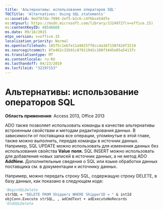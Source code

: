 ```yaml
---
title: 'Альтернативы: использование операторов SQL'
TOCTitle: 'Alternatives: Using SQL statements'
ms:assetid: 9ed787da-7099-2ef5-b2c6-c4f6bce5ddfe
ms:mtpsurl: https://msdn.microsoft.com/library/JJ249727(v=office.15)
ms:contentKeyID: 48546668
ms.date: 09/18/2015
mtps_version: v=office.15
localization_priority: Normal
ms.openlocfilehash: 185f5c1eb7e11a9425ff6cc4a16f1387424f3219
ms.sourcegitcommit: 8fe462c32b91c87911942c188f3445e85a54137c
ms.translationtype: MT
ms.contentlocale: ru-RU
ms.lasthandoff: 04/23/2019
ms.locfileid: "32297153"
---
```

# <a name="alternatives-using-sql-statements"></a>Альтернативы: использование операторов SQL


**Область применения**: Access 2013, Office 2013

ADO также позволяет использовать команды в качестве альтернативы встроенным свойствам и методам редактирования данных. В зависимости от поставщика все операции, упомянутые в этой главе, также можно выполнить, передав команды в источник данных. Например, SQL UPDATE можно использовать для изменения данных без использования свойства **Value** **поля.** SQL INSERT можно использовать для добавления новых записей в источник данных, а не метод ADO **AddNew.** Дополнительные сведения о SQL или языке обработки данных поставщика см. в документации к источнику данных.

Например, можно передать строку SQL, содержащую строку DELETE, в базу данных, как показано в следующем коде:

```vb 
'BeginSQLDelete 
strSQL = "DELETE FROM Shippers WHERE ShipperID = " & intId 
objConn.Execute strSQL, , adCmdText + adExecuteNoRecords 
'EndSQLDelete 
```

